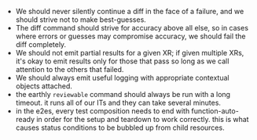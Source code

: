 - We should never silently continue a diff in the face of a failure, and we should strive not to make best-guesses. 
- The diff command should strive for accuracy above all else, so in cases where errors or guesses may compromise accuracy, we should fail the diff completely.
- We should not emit partial results for a given XR; if given multiple XRs, it's okay to emit results only for those that pass so long as we call attention to the others that failed.
- We should always emit useful logging with appropriate contextual objects attached.
- the earthly `reviewable` command should always be run with a long timeout.  it runs all of our ITs and they can take several minutes.
- in the e2es, every test composition needs to end with function-auto-ready in order for the setup and teardown to work correctly.  this is what causes status conditions to be bubbled up from child resources.